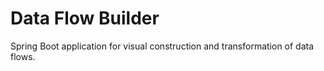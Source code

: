 # Data Flow Builder

Spring Boot application for visual construction and transformation of data flows.
